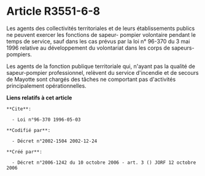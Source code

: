 # Article R3551-6-8

Les agents des collectivités territoriales et de leurs établissements publics ne peuvent exercer les fonctions de sapeur-
pompier volontaire pendant le temps de service, sauf dans les cas prévus par la loi n° 96-370 du 3 mai 1996 relative au
développement du volontariat dans les corps de sapeurs-pompiers.

Les agents de la fonction publique territoriale qui, n'ayant pas la qualité de sapeur-pompier professionnel, relèvent du
service d'incendie et de secours de Mayotte sont chargés des tâches ne comportant pas d'activités principalement
opérationnelles.

**Liens relatifs à cet article**

	**Cite**:

	  - Loi n°96-370 1996-05-03

	**Codifié par**:

	  - Décret n°2002-1504 2002-12-24

	**Créé par**:

	  - Décret n°2006-1242 du 10 octobre 2006 - art. 3 () JORF 12 octobre 2006

